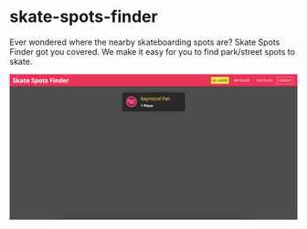 # skate-spots-finder
Ever wondered where the nearby skateboarding spots are? Skate Spots Finder got you covered. We make it easy for you to find park/street spots to skate.

![Home](readme-images/home.png)
